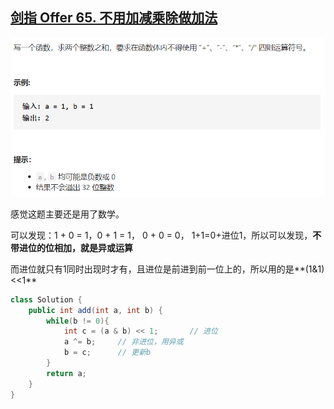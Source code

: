## [剑指 Offer 65. 不用加减乘除做加法](https://leetcode-cn.com/problems/bu-yong-jia-jian-cheng-chu-zuo-jia-fa-lcof/)

<img src="pic\image-20210512221935837.png" alt="image-20210512221935837" style="zoom:67%;" />

感觉这题主要还是用了数学。

可以发现：1 + 0 = 1，0 + 1 = 1， 0 + 0 = 0， 1+1=0+进位1，所以可以发现，**不带进位的位相加，就是异或运算**

而进位就只有1同时出现时才有，且进位是前进到前一位上的，所以用的是**(1&1)<<1**

```java
class Solution {
    public int add(int a, int b) {
        while(b != 0){
            int c = (a & b) << 1;       // 进位
            a ^= b;     // 非进位，用异或
            b = c;      // 更新b
        }
        return a;
    }
}
```

